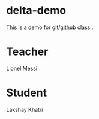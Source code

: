 # delta-demo
This is a demo for git/github class..

# Teacher
Lionel Messi

# Student
Lakshay Khatri

